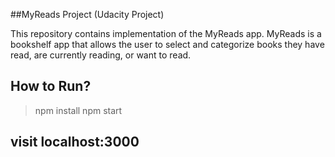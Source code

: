 ##MyReads Project (Udacity Project)

This repository contains implementation of the MyReads app. 
MyReads is a bookshelf app that allows the user to select and categorize books they have read, are currently reading, or want to read.

## How to Run?
> npm install
> npm start
## visit localhost:3000 